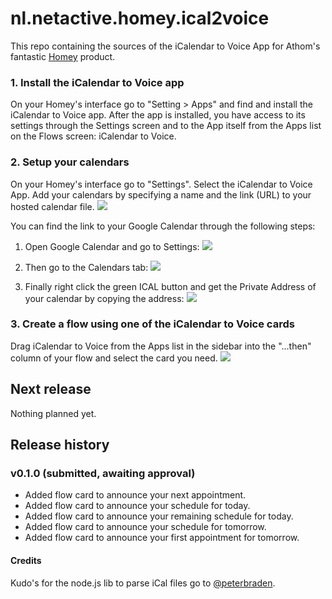 ﻿# nl.netactive.homey.ical2voice
This repo containing the sources of the iCalendar to Voice App for Athom's fantastic [Homey](http://www.athom.com) product.

### 1. Install the iCalendar to Voice app
On your Homey's interface go to "Setting > Apps" and find and install the iCalendar to Voice app.
After the app is installed, you have access to its settings through the Settings screen and to the App itself from the Apps list on the Flows screen: iCalendar to Voice.

### 2. Setup your calendars
On your Homey's interface go to "Settings". Select the iCalendar to Voice App. Add your calendars by specifying a name and the link (URL) to your hosted calendar file.
![](https://github.com/netactivenl/nl.netactive.homey.ical2voice.njsproj/raw/master/assets/images/settings.png)

You can find the link to your Google Calendar through the following steps:

1. Open Google Calendar and go to Settings:
![](https://github.com/netactivenl/nl.netactive.homey.ical2voice.njsproj/raw/master/assets/images/settings_menu.png)

2. Then go to the Calendars tab:
![](https://github.com/netactivenl/nl.netactive.homey.ical2voice.njsproj/raw/master/assets/images/calendar_settings.png)

3. Finally right click the green ICAL button and get the Private Address of your calendar by copying the address:
![](https://github.com/netactivenl/nl.netactive.homey.ical2voice.njsproj/raw/master/assets/images/ical.png)

### 3. Create a flow using one of the iCalendar to Voice cards
Drag iCalendar to Voice from the Apps list in the sidebar into the "...then" column of your flow and select the card you need. 
![](https://github.com/netactivenl/nl.netactive.homey.ical2voice.njsproj/raw/master/assets/images/example_flow.png)

## Next release

Nothing planned yet.

## Release history

### v0.1.0 (submitted, awaiting approval)
* Added flow card to announce your next appointment.
* Added flow card to announce your schedule for today.
* Added flow card to announce your remaining schedule for today.
* Added flow card to announce your schedule for tomorrow.
* Added flow card to announce your first appointment for tomorrow.

#### Credits
Kudo's for the node.js lib to parse iCal files go to [@peterbraden](https://github.com/peterbraden).
